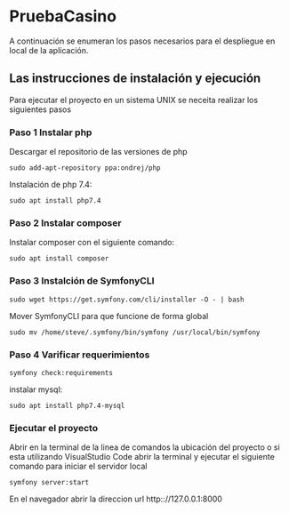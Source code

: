 # PruebaCasino
A continuación se enumeran los pasos necesarios para el despliegue en local de la aplicación.

## Las instrucciones de instalación y ejecución  

Para ejecutar el proyecto en un sistema UNIX se neceita realizar los siguientes pasos

### Paso 1 Instalar php
Descargar el repositorio de las versiones de php 

  `sudo add-apt-repository ppa:ondrej/php`

Instalación de php 7.4:
  
  `sudo apt install php7.4`

### Paso 2 Instalar composer

Instalar composer con el siguiente comando:

 `sudo apt install composer`
 
 ### Paso 3 Instalción de SymfonyCLI
 
  `sudo wget https://get.symfony.com/cli/installer -O - | bash`

Mover SymfonyCLI para que funcione de forma global

  `sudo mv /home/steve/.symfony/bin/symfony /usr/local/bin/symfony`

### Paso 4 Varificar requerimientos

  `symfony check:requirements`

instalar mysql:

  `sudo apt install php7.4-mysql`

### Ejecutar el proyecto

Abrir en la terminal de la linea de comandos la ubicación del proyecto o si esta utilizando VisualStudio Code abrir la terminal y ejecutar el siguiente comando para iniciar el servidor local

`symfony server:start`

En el navegador abrir la direccion url http:://127.0.0.1:8000
